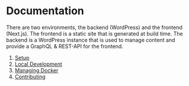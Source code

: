 # Documentation

There are two environments, the backend (WordPress) and the frontend (Next.js). The frontend is a static site that is generated at build time. The backend is a WordPress instance that is used to manage content and provide a GraphQL & REST-API for the frontend.

1. [Setup](setup.md)
2. [Local Development](development.md)
3. [Managing Docker](docker.md)
4. [Contributing](/CONTRIBUTING.md)
